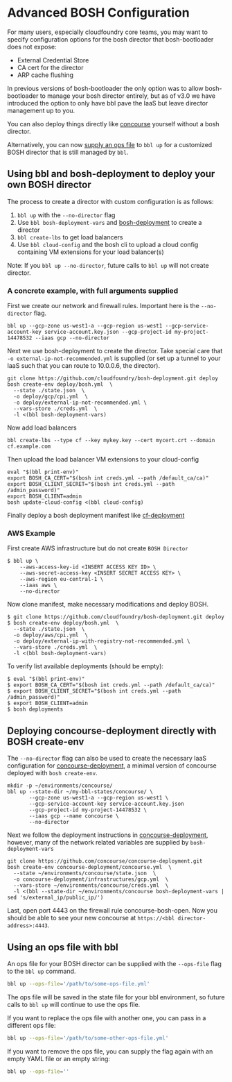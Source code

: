 # Advanced BOSH Configuration

For many users, especially cloudfoundry core teams, you may want to specify configuration options for the bosh director that bosh-bootloader does not expose:
* External Credential Store
* CA cert for the director
* ARP cache flushing

In previous versions of bosh-bootloader the only option was to allow bosh-bootloader to manage your bosh director entirely,
but as of v3.0 we have introduced the option to only have bbl pave the IaaS but leave director management up to you.

You can also deploy things directly like [concourse](#deploying-concourse-deployment-directly-with-bosh-create-env) yourself without a bosh director.

Alternatively, you can now [supply an ops file](#using-an-ops-file-with-bbl) to `bbl up` for a customized BOSH director that is still managed by `bbl`.

## Using bbl and bosh-deployment to deploy your own BOSH director

The process to create a director with custom configuration is as follows:

1. ``bbl up`` with the ``--no-director`` flag
2. Use ``bbl bosh-deployment-vars`` and [bosh-deployment](https://github.com/cloudfoundry/bosh-deployment) to create a director
3. ``bbl create-lbs`` to get load balancers
4. Use ``bbl cloud-config`` and the bosh cli to upload a cloud config containing VM extensions for your load balancer(s)

Note: If you `bbl up --no-director`, future calls to `bbl up` will not create director.

### A concrete example, with full arguments supplied

First we create our network and firewall rules. Important here is the ``--no-director`` flag.
```
bbl up --gcp-zone us-west1-a --gcp-region us-west1 --gcp-service-account-key service-account.key.json --gcp-project-id my-project-14478532 --iaas gcp --no-director
```


Next we use bosh-deployment to create the director. Take special care that ``-o external-ip-not-recommended.yml`` is supplied (or set up a tunnel to your IaaS such that you can route to 10.0.0.6, the director).
```
git clone https://github.com/cloudfoundry/bosh-deployment.git deploy
bosh create-env deploy/bosh.yml  \
  --state ./state.json  \
  -o deploy/gcp/cpi.yml  \
  -o deploy/external-ip-not-recommended.yml \
  --vars-store ./creds.yml  \
  -l <(bbl bosh-deployment-vars)
```

Now add load balancers
```
bbl create-lbs --type cf --key mykey.key --cert mycert.crt --domain cf.example.com
```

Then upload the load balancer VM extensions to your cloud-config
```
eval "$(bbl print-env)"
export BOSH_CA_CERT="$(bosh int creds.yml --path /default_ca/ca)"
export BOSH_CLIENT_SECRET="$(bosh int creds.yml --path /admin_password)"
export BOSH_CLIENT=admin
bosh update-cloud-config <(bbl cloud-config)
```

Finally deploy a bosh deployment manifest like [cf-deployment](https://github.com/cloudfoundry/cf-deployment)

### AWS Example

First create AWS infrastructure but do not create `BOSH Director`

```
$ bbl up \
	--aws-access-key-id <INSERT ACCESS KEY ID> \
	--aws-secret-access-key <INSERT SECRET ACCESS KEY> \
	--aws-region eu-central-1 \
	--iaas aws \
	--no-director
```

Now clone manifest, make necessary modifications and deploy BOSH.

```
$ git clone https://github.com/cloudfoundry/bosh-deployment.git deploy
$ bosh create-env deploy/bosh.yml  \
  --state ./state.json  \
  -o deploy/aws/cpi.yml  \
  -o deploy/external-ip-with-registry-not-recommended.yml \
  --vars-store ./creds.yml  \
  -l <(bbl bosh-deployment-vars)
```

To verify list available deployments (should be empty):

```
$ eval "$(bbl print-env)"
$ export BOSH_CA_CERT="$(bosh int creds.yml --path /default_ca/ca)"
$ export BOSH_CLIENT_SECRET="$(bosh int creds.yml --path /admin_password)"
$ export BOSH_CLIENT=admin
$ bosh deployments
```

## Deploying concourse-deployment directly with BOSH create-env

The ``--no-director`` flag can also be used to create the necessary IaaS configuration for [concourse-deployment](https://github.com/concourse/concourse-deployment), a minimal version of concourse deployed with `bosh create-env`.
```
mkdir -p ~/environments/concourse/
bbl up --state-dir ~/my-bbl-states/concourse/ \
       --gcp-zone us-west1-a --gcp-region us-west1 \
       --gcp-service-account-key service-account.key.json
       --gcp-project-id my-project-14478532 \
       --iaas gcp --name concourse \
       --no-director
```

Next we follow the deployment instructions in [concourse-deployment](https://github.com/concourse/concourse-deployment), however, many of the network related variables are supplied by `bosh-deployment-vars`
```
git clone https://github.com/concourse/concourse-deployment.git 
bosh create-env concourse-deployment/concourse.yml  \
  --state ~/environments/concourse/state.json  \
  -o concourse-deployment/infrastructures/gcp.yml  \
  --vars-store ~/environments/concourse/creds.yml  \
  -l <(bbl --state-dir ~/environments/concourse bosh-deployment-vars | sed 's/external_ip/public_ip/')
```

Last, open port 4443 on the firewall rule concourse-bosh-open. Now you should be able to see your new concourse at `https://<bbl director-address>:4443`.

## Using an ops file with bbl

An ops file for your BOSH director can be supplied with the `--ops-file` flag to the `bbl up` command.

```bash
bbl up --ops-file='/path/to/some-ops-file.yml'
```

The ops file will be saved in the state file for your bbl environment, so future calls to `bbl up` will continue to use the ops file.

If you want to replace the ops file with another one, you can pass in a different ops file:

```bash
bbl up --ops-file='/path/to/some-other-ops-file.yml'
```

If you want to remove the ops file, you can supply the flag again with an empty YAML file or an empty string:

```bash
bbl up --ops-file=''
```
